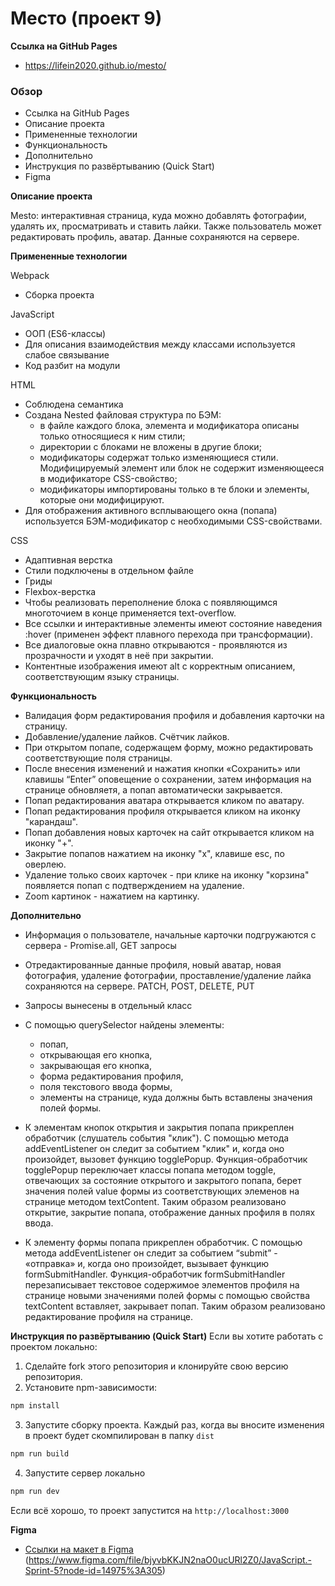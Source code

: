 #  Место (проект 9)

**Ссылка  на GitHub Pages**
*  https://lifein2020.github.io/mesto/
### Обзор

* Ссылка  на GitHub Pages
* Описание проекта
* Примененные технологии
* Функциональность
* Дополнительно
* Инструкция по развёртыванию (Quick Start)
* Figma

**Описание проекта**

Mesto: интерактивная страница, куда можно добавлять фотографии, удалять их, просматривать и ставить лайки. Также пользователь может редактировать профиль, аватар. Данные сохраняются на сервере.

**Примененные технологии**

Webpack
* Сборка проекта

JavaScript
* ООП (ES6-классы)
* Для описания взаимодействия между классами используется слабое связывание
* Код разбит на модули

HTML
* Соблюдена семантика
* Создана Nested файловая структура по БЭМ:
  - в файле каждого блока, элемента и модификатора описаны только относящиеся к ним стили;
  - директории с блоками не вложены в другие блоки;
  - модификаторы содержат только изменяющиеся стили. Модифицируемый элемент или блок не содержит изменяющееся в модификаторе CSS-свойство;
  - модификаторы импортированы только в те блоки и элементы, которые они модифицируют.
* Для отображения активного всплывающего окна (попапа) используется БЭМ-модификатор с необходимыми CSS-свойствами.

CSS
* Адаптивная верстка
* Стили подключены в отдельном файле
* Гриды
* Flexbox-верстка
* Чтобы реализовать переполнение блока с появляющимся многоточием в конце применяется text-overflow.
* Все ссылки и интерактивные элементы имеют состояние наведения :hover (применен эффект плавного перехода при трансформации).
* Все диалоговые окна плавно открываются - проявляются из прозрачности и уходят в неё при закрытии.
* Контентные изображения имеют alt с корректным описанием, соответствующим языку страницы.

**Функциональность**

* Валидация форм редактирования профиля и добавления карточки на страницу.
* Добавление/удаление лайков. Счётчик лайков.
* При открытом попапе, содержащем форму, можно редактировать соответствующие поля страницы.
* После внесения изменений и нажатия кнопки «Сохранить» или клавишы “Enter” оповещение о сохранении, затем информация на странице обновляетя, а попап автоматически закрывается.
* Попап редактирования аватара открывается кликом по аватару.
* Попап редактирования профиля открывается кликом на иконку "карандаш".
* Попап добавления новых карточек на сайт открывается кликом на иконку "+".
* Закрытие попапов нажатием на иконку "х", клавише esc, по оверлею.
* Удаление только своих карточек - при клике на иконку "корзина" появляется попап с подтверждением на удаление.
* Zoom картинок - нажатием на картинку.

**Дополнительно**

* Информация о пользователе, начальные карточки подгружаются с сервера - Promise.all, GET запросы

* Отредактированные данные профиля, новый аватар, новая фотография, удаление фотографии, проставление/удаление лайка сохраняются на сервере. PATCH, POST, DELETE, PUT

* Запросы вынесены в отдельный класс

* С помощью querySelector найдены элементы:
  - попап,
  - открывающая его кнопка,
  - закрывающая его кнопка,
  - форма редактирования профиля,
  - поля текстового ввода формы,
  - элементы на странице, куда должны быть вставлены значения полей формы.

* К элементам кнопок открытия и закрытия попапа прикреплен обработчик (слушатель события "клик"). С помощью метода addEventListener он следит за событием "клик" и, когда оно произойдет, вызовет функцию togglePopup.
Функция-обработчик togglePopup переключает классы попапа методом toggle, отвечающих за состояние открытого и закрытого попапа, берет значения полей value формы из соответствующих элеменов на странице методом textContent.
Таким образом реализовано открытие, закрытие попапа, отображение данных профиля в полях ввода.

* К элементу формы попапа прикреплен обработчик. С помощью метода addEventListener он следит за событием “submit” - «отправка» и, когда оно произойдет, вызывает функцию formSubmitHandler. Функция-обработчик formSubmitHandler перезаписывает текстовое содержимое элементов профиля на странице новыми значениями полей формы с помощью свойства textContent вставляет, закрывает попап.
Таким образом реализовано редактирование профиля на странице.

**Инструкция по развёртыванию (Quick Start)**
Если вы хотите работать с проектом локально:

1. Сделайте fork этого репозитория и клонируйте свою версию репозитория.
2. Установите npm-зависимости:
```sh
npm install
```
3. Запустите сборку проекта. Каждый раз, когда вы вносите изменения в проект будет скомпилирован в папку `dist`
```sh
npm run build
```
4. Запустите сервер локально
```sh
npm run dev
```
Если всё хорошо, то проект запустится на `http://localhost:3000`

**Figma**
* [Ссылки на макет в Figma](https://www.figma.com/file/2cn9N9jSkmxD84oJik7xL7/JavaScript.-Sprint-4?node-id=0%3A1) (https://www.figma.com/file/bjyvbKKJN2naO0ucURl2Z0/JavaScript.-Sprint-5?node-id=14975%3A305)

